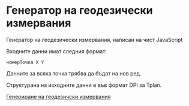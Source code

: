 # Генератор на геодезически измервания

Генератор на геодезически измервания, написан на чист JavaScript

Входните данни имат следния формат:

`номерТочка X Y`

Данните за всяка точка трябва да бъдат на нов ред.

Структурана на изходните данни е във формат DPI за Tplan.

[Генериране на геодезичски измервания](https://gnnmobile.eu/%d0%bf%d1%80%d0%be%d0%b5%d0%ba%d1%82%d0%b8/javascript/%d0%b3%d0%b5%d0%bd%d0%b5%d1%80%d0%b8%d1%80%d0%b0%d0%bd%d0%b5-%d0%bd%d0%b0-%d0%b3%d0%b5%d0%be%d0%b4%d0%b5%d0%b7%d0%b8%d1%87%d0%b5%d1%81%d0%ba%d0%b8-%d0%b8%d0%b7%d0%bc%d0%b5%d1%80%d0%b2%d0%b0%d0%bd)

